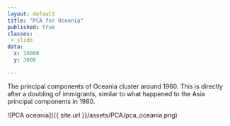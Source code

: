 ```yaml
---
layout: default
title: "PCA for Oceania"
published: true
classes:
 - slide
data:
  x: 10000
  y: 3000

---
```


The principal components of Oceania cluster around 1960. This is directly after a doubling of immigrants, similar to what happened to the Asia principal components in 1980.

![PCA oceania]({{ site.url }}/assets/PCA/pca_oceania.png)
